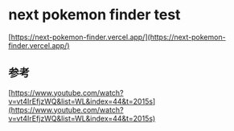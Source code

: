 # next pokemon finder test

[https://next-pokemon-finder.vercel.app/](https://next-pokemon-finder.vercel.app/)

## 参考

[https://www.youtube.com/watch?v=vt4IrEfjzWQ&list=WL&index=44&t=2015s](https://www.youtube.com/watch?v=vt4IrEfjzWQ&list=WL&index=44&t=2015s)
